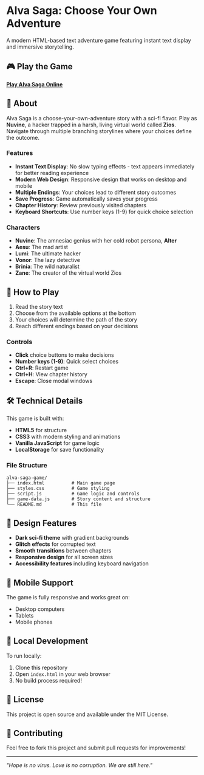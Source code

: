 # Alva Saga: Choose Your Own Adventure

A modern HTML-based text adventure game featuring instant text display and immersive storytelling.

## 🎮 Play the Game

**[Play Alva Saga Online](https://your-username.github.io/alva-saga-game/)**

## 📖 About

Alva Saga is a choose-your-own-adventure story with a sci-fi flavor. Play as **Nuvine**, a hacker trapped in a harsh, living virtual world called **Zios**. Navigate through multiple branching storylines where your choices define the outcome.

### Features

- **Instant Text Display**: No slow typing effects - text appears immediately for better reading experience
- **Modern Web Design**: Responsive design that works on desktop and mobile
- **Multiple Endings**: Your choices lead to different story outcomes
- **Save Progress**: Game automatically saves your progress
- **Chapter History**: Review previously visited chapters
- **Keyboard Shortcuts**: Use number keys (1-9) for quick choice selection

### Characters

- **Nuvine**: The amnesiac genius with her cold robot persona, **Alter**
- **Aesu**: The mad artist
- **Lumi**: The ultimate hacker
- **Vonor**: The lazy detective
- **Brinia**: The wild naturalist
- **Zane**: The creator of the virtual world Zios

## 🚀 How to Play

1. Read the story text
2. Choose from the available options at the bottom
3. Your choices will determine the path of the story
4. Reach different endings based on your decisions

### Controls

- **Click** choice buttons to make decisions
- **Number keys (1-9)**: Quick select choices
- **Ctrl+R**: Restart game
- **Ctrl+H**: View chapter history
- **Escape**: Close modal windows

## 🛠️ Technical Details

This game is built with:
- **HTML5** for structure
- **CSS3** with modern styling and animations
- **Vanilla JavaScript** for game logic
- **LocalStorage** for save functionality

### File Structure

```
alva-saga-game/
├── index.html          # Main game page
├── styles.css          # Game styling
├── script.js           # Game logic and controls
├── game-data.js        # Story content and structure
└── README.md           # This file
```

## 🎨 Design Features

- **Dark sci-fi theme** with gradient backgrounds
- **Glitch effects** for corrupted text
- **Smooth transitions** between chapters
- **Responsive design** for all screen sizes
- **Accessibility features** including keyboard navigation

## 📱 Mobile Support

The game is fully responsive and works great on:
- Desktop computers
- Tablets
- Mobile phones

## 🔧 Local Development

To run locally:

1. Clone this repository
2. Open `index.html` in your web browser
3. No build process required!

## 📄 License

This project is open source and available under the MIT License.

## 🤝 Contributing

Feel free to fork this project and submit pull requests for improvements!

---

*"Hope is no virus. Love is no corruption. We are still here."*

